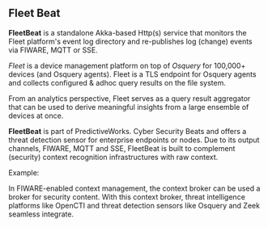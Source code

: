 
## Fleet Beat

**FleetBeat** is a standalone Akka-based Http(s) service that monitors the Fleet platform's
event log directory and re-publishes log (change) events via FIWARE, MQTT or SSE.

*Fleet* is a device management platform on top of *Osquery* for 100,000+ devices (and Osquery
agents). Fleet is a TLS endpoint for Osquery agents and collects configured & adhoc query
results on the file system.

From an analytics perspective, Fleet serves as a query result aggregator that can be used to
derive meaningful insights from a large ensemble of devices at once.

**FleetBeat** is part of PredictiveWorks. Cyber Security Beats and offers a threat detection sensor
for enterprise endpoints or nodes. Due to its output channels, FIWARE, MQTT and SSE, FleetBeat is built
to complement (security) context recognition infrastructures with raw context.

Example:

In FIWARE-enabled context management, the context broker can be used a broker for security content.
With this context broker, threat intelligence platforms like OpenCTI and threat detection sensors
like Osquery and Zeek seamless integrate.

